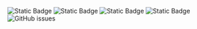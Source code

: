 ![Static Badge](https://img.shields.io/badge/blacklists-60-000000) ![Static Badge](https://img.shields.io/badge/blacklisted-2694054-cc0000) ![Static Badge](https://img.shields.io/badge/whitelisted-2242-00CC00) ![Static Badge](https://img.shields.io/badge/streaming_blacklist-28106-000000) ![GitHub issues](https://img.shields.io/github/issues/fabriziosalmi/blacklists)
